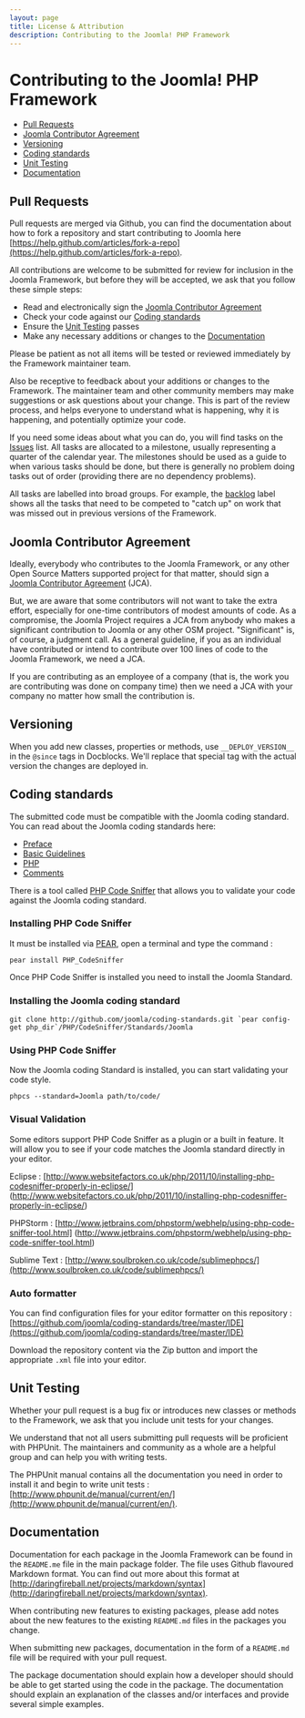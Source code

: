 ```yaml
---
layout: page
title: License & Attribution
description: Contributing to the Joomla! PHP Framework
---
```


# Contributing to the Joomla! PHP Framework

* [Pull Requests](#pull-requests)
* [Joomla Contributor Agreement](#joomla-contributor-agreement)
* [Versioning](#versioning)
* [Coding standards](#coding-standards)
* [Unit Testing](#unit-testing)
* [Documentation](#documentation)

## <a name="pull-requests"></a>Pull Requests

Pull requests are merged via Github, you can find the documentation about how to fork a repository and start
contributing to Joomla here [https://help.github.com/articles/fork-a-repo](https://help.github.com/articles/fork-a-repo).

All contributions are welcome to be submitted for review for inclusion in the Joomla Framework, but before they will be
accepted, we ask that you follow these simple steps:

* Read and electronically sign the [Joomla Contributor Agreement](#joomla-contributor-agreement)
* Check your code against our [Coding standards](#coding-standards)
* Ensure the [Unit Testing](#unit-testing) passes
* Make any necessary additions or changes to the [Documentation](#documentation)

Please be patient as not all items will be tested or reviewed immediately by the Framework maintainer team.

Also be receptive to feedback about your additions or changes to the Framework. The maintainer team and other community
members may make suggestions or ask questions about your change. This is part of the review process, and helps everyone to understand what is happening, why it is happening, and potentially optimize your code.

If you need some ideas about what you can do, you will find tasks on the
[Issues](https://github.com/joomla/joomla-framework/issues) list. All tasks are allocated to a milestone, usually
representing a quarter of the calendar year. The milestones should be used as a guide to when various tasks should be
done, but there is generally no problem doing tasks out of order (providing there are no dependency problems).

All tasks are labelled into broad groups. For example, the
[backlog](https://github.com/joomla/joomla-framework/issues?labels=backlog&page=1&state=open) label shows all the tasks
that need to be competed to "catch up" on work that was missed out in previous versions of the Framework.

## <a name="joomla-contributor-agreement"></a>Joomla Contributor Agreement

Ideally, everybody who contributes to the Joomla Framework, or any other Open Source Matters supported project for that
matter, should sign a [Joomla Contributor Agreement](http://developer.joomla.org/contributor-agreements.html) (JCA).

But, we are aware that some contributors will not want to take the extra effort, especially for one-time contributors of
modest amounts of code.  As a compromise, the Joomla Project requires a JCA from anybody who makes a significant
contribution to Joomla or any other OSM project.  "Significant" is, of course, a judgment call.  As a general guideline,
if you as an individual have contributed or intend to contribute over 100 lines of code to the Joomla Framework, we need
a JCA.

If you are contributing as an employee of a company (that is, the work you are contributing was done on company time)
then we need a JCA with your company no matter how small the contribution is.

## <a name="versioning"></a>Versioning

When you add new classes, properties or methods, use `__DEPLOY_VERSION__` in the `@since` tags in Docblocks.
We'll replace that special tag with the actual version the changes are deployed in.

## <a name="coding-standards"></a>Coding standards

The submitted code must be compatible with the Joomla coding standard. You can read about the Joomla coding standards
here:

 * [Preface](docs/coding-standards)
 * [Basic Guidelines](docs/coding-standards)
 * [PHP](docs/php)
 * [Comments](docs/comments)

There is a tool called [PHP Code Sniffer](http://pear.php.net/package/PHP_CodeSniffer) that allows you to validate your
code against the Joomla coding standard.

### Installing PHP Code Sniffer

It must be installed via [PEAR](http://pear.php.net/), open a terminal and type the command :

``pear install PHP_CodeSniffer``

Once PHP Code Sniffer is installed you need to install the Joomla Standard.

### Installing the Joomla coding standard

``git clone http://github.com/joomla/coding-standards.git `pear config-get php_dir`/PHP/CodeSniffer/Standards/Joomla``

### Using PHP Code Sniffer

Now the Joomla coding Standard is installed, you can start validating your code style.

`phpcs --standard=Joomla path/to/code/`

### Visual Validation

Some editors support PHP Code Sniffer as a plugin or a built in feature.
It will allow you to see if your code matches the Joomla standard directly in your editor.

Eclipse : [http://www.websitefactors.co.uk/php/2011/10/installing-php-codesniffer-properly-in-eclipse/]
(http://www.websitefactors.co.uk/php/2011/10/installing-php-codesniffer-properly-in-eclipse/)

PHPStorm : [http://www.jetbrains.com/phpstorm/webhelp/using-php-code-sniffer-tool.html]
(http://www.jetbrains.com/phpstorm/webhelp/using-php-code-sniffer-tool.html)

Sublime Text : [http://www.soulbroken.co.uk/code/sublimephpcs/](http://www.soulbroken.co.uk/code/sublimephpcs/)

### Auto formatter

You can find configuration files for your editor formatter on this repository :
[https://github.com/joomla/coding-standards/tree/master/IDE](https://github.com/joomla/coding-standards/tree/master/IDE)

Download the repository content via the Zip button and import the appropriate `.xml` file into your editor.

## Unit Testing

Whether your pull request is a bug fix or introduces new classes or methods to the Framework, we ask that you include
unit tests for your changes.

We understand that not all users submitting pull requests will be proficient with PHPUnit. The maintainers and community
as a whole are a helpful group and can help you with writing tests.

The PHPUnit manual contains all the documentation you need in order to install it and begin to write unit tests :
[http://www.phpunit.de/manual/current/en/](http://www.phpunit.de/manual/current/en/).

## <a name="documentation"></a>Documentation

Documentation for each package in the Joomla Framework can be found in the `README.me` file in the main package folder.
The file uses Github flavoured Markdown format. You can find out more about this format at
[http://daringfireball.net/projects/markdown/syntax](http://daringfireball.net/projects/markdown/syntax).

When contributing new features to existing packages, please add notes about the new features to the existing `README.md`
files in the packages you change.

When submitting new packages, documentation in the form of a `README.md` file will be required with your pull request.

The package documentation should explain how a developer should should be able to get started using the code in the
package. The documentation should explain an explanation of the classes and/or interfaces and provide several simple
examples.
